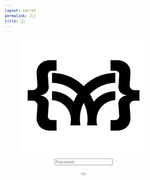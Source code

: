 ```yaml
---
layout: secret
permalink: /🔑/
title: 🔑🤔
---
```


<div class="article-list" style="display: flex; align-items: center; justify-content: center; flex-direction: column;">
    <a class="none" href="{{site.baseurl}}/">
        <img id="mode-logo" src="/black-logo.png" alt="Logo" style="width: 400px;">
    </a>
    <input align="center" type="password" id="password" name="password" placeholder="Password">
    <p align="center">
        <button class="simplebutton" id="submit-button"><i class="fa-solid fa-user-secret"></i></button>
    </p>
</div>

<script>
    document.addEventListener('DOMContentLoaded', () => {
        const toggleButton = document.getElementById('mode-btn');
        const body = document.body;
        const logo = document.getElementById('mode-logo');
        
        // Select all elements that need dark mode styling
        const certCategories = document.querySelectorAll('.cert-category');
        const links = document.querySelectorAll('a');
        const paragraphs = document.querySelectorAll('p');
        const preBlocks = document.querySelectorAll('pre');
        const codes = document.querySelectorAll('code');
        const blockquotes = document.querySelectorAll('blockquote');

        // Check for saved mode in local storage on page load
        const savedMode = localStorage.getItem('mode');
        if (savedMode === 'dark-mode') {
            body.classList.add('dark-mode');
            logo.src = '/white-logo.png'; // Change to white logo in dark mode

            // Apply dark mode class to all relevant elements
            links.forEach(link => link.classList.add('dark-mode'));
            paragraphs.forEach(p => p.classList.add('dark-mode'));
            preBlocks.forEach(pre => pre.classList.add('dark-mode'));
            codes.forEach(code => code.classList.add('dark-mode'));
            blockquotes.forEach(blockquote => blockquote.classList.add('dark-mode'));
            certCategories.forEach(certCategory => certCategory.classList.add('dark-mode'));
        } else {
            logo.src = '/black-logo.png'; // Default to black logo in light mode
        }

        toggleButton.addEventListener('click', () => {
            body.classList.toggle('dark-mode');
            
            // Save the current mode to local storage
            if (body.classList.contains('dark-mode')) {
                localStorage.setItem('mode', 'dark-mode');
                logo.src = '/white-logo.png'; // Change to white logo in dark mode
                
                // Apply dark mode class to all relevant elements
                links.forEach(link => link.classList.add('dark-mode'));
                paragraphs.forEach(p => p.classList.add('dark-mode'));
                preBlocks.forEach(pre => pre.classList.add('dark-mode'));
                codes.forEach(code => code.classList.add('dark-mode'));
                blockquotes.forEach(blockquote => blockquote.classList.add('dark-mode'));
                certCategories.forEach(certCategory => certCategory.classList.add('dark-mode'));
            } else {
                localStorage.removeItem('mode');
                logo.src = '/black-logo.png'; // Change to black logo in light mode
                
                // Remove dark mode class from all relevant elements
                links.forEach(link => link.classList.remove('dark-mode'));
                paragraphs.forEach(p => p.classList.remove('dark-mode'));
                preBlocks.forEach(pre => pre.classList.remove('dark-mode'));
                codes.forEach(code => code.classList.remove('dark-mode'));
                blockquotes.forEach(blockquote => blockquote.classList.remove('dark-mode'));
                certCategories.forEach(certCategory => certCategory.classList.remove('dark-mode'));
            }
        });
    });
</script>
